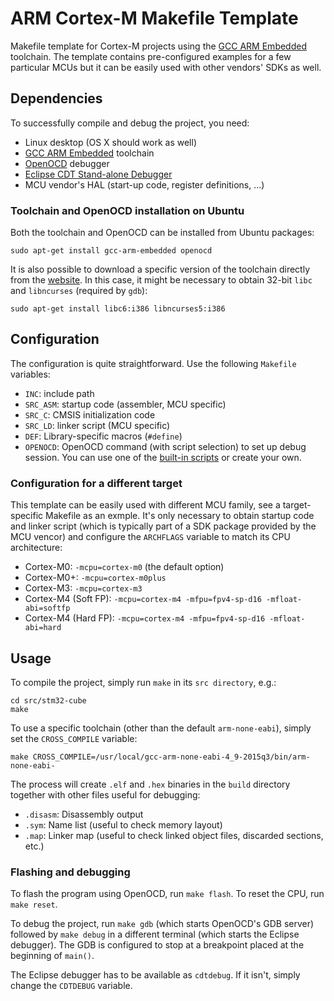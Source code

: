 # ARM Cortex-M Makefile Template

Makefile template for Cortex-M projects using the [GCC ARM Embedded][1]
toolchain. The template contains pre-configured examples for a few particular
MCUs but it can be easily used with other vendors' SDKs as well.

## Dependencies

To successfully compile and debug the project, you need:

- Linux desktop (OS X should work as well)
- [GCC ARM Embedded][1] toolchain
- [OpenOCD][2] debugger
- [Eclipse CDT Stand-alone Debugger][3]
- MCU vendor's HAL (start-up code, register definitions, ...)

### Toolchain and OpenOCD installation on Ubuntu

Both the toolchain and OpenOCD can be installed from Ubuntu packages:

	sudo apt-get install gcc-arm-embedded openocd

It is also possible to download a specific version of the toolchain directly
from the [website][1]. In this case, it might be necessary to obtain 32-bit
`libc` and `libncurses` (required by `gdb`):

	sudo apt-get install libc6:i386 libncurses5:i386

## Configuration

The configuration is quite straightforward. Use the following `Makefile`
variables:

- `INC`: include path
- `SRC_ASM`: startup code (assembler, MCU specific)
- `SRC_C`: CMSIS initialization code
- `SRC_LD`: linker script (MCU specific)
- `DEF`: Library-specific macros (`#define`)
- `OPENOCD`: OpenOCD command (with script selection) to set up debug session.
  You can use one of the [built-in scripts][4] or create your own.

### Configuration for a different target

This template can be easily used with different MCU family, see a
target-specific Makefile as an exmple. It's only necessary to obtain
startup code and linker script (which is typically part of a SDK package
provided by the MCU vencor) and configure the `ARCHFLAGS` variable to match its
CPU architecture:

- Cortex-M0: `-mcpu=cortex-m0` (the default option)
- Cortex-M0+: `-mcpu=cortex-m0plus`
- Cortex-M3: `-mcpu=cortex-m3`
- Cortex-M4 (Soft FP): `-mcpu=cortex-m4 -mfpu=fpv4-sp-d16 -mfloat-abi=softfp`
- Cortex-M4 (Hard FP): `-mcpu=cortex-m4 -mfpu=fpv4-sp-d16 -mfloat-abi=hard`

## Usage

To compile the project, simply run `make` in its `src directory`, e.g.:

	cd src/stm32-cube
	make

To use a specific toolchain (other than the default `arm-none-eabi`), simply
set the `CROSS_COMPILE` variable:

	make CROSS_COMPILE=/usr/local/gcc-arm-none-eabi-4_9-2015q3/bin/arm-none-eabi-

The process will create `.elf` and `.hex` binaries in the `build` directory
together with other files useful for debugging:

- `.disasm`: Disassembly output
- `.sym`: Name list (useful to check memory layout)
- `.map`: Linker map (useful to check linked object files, discarded sections,
  etc.)

### Flashing and debugging

To flash the program using OpenOCD, run `make flash`. To reset the CPU, run
`make reset`.

To debug the project, run `make gdb` (which starts OpenOCD's GDB server)
followed by `make debug` in a different terminal (which starts the Eclipse
debugger). The GDB is configured to stop at a breakpoint placed at the beginning
of `main()`.

The Eclipse debugger has to be available as `cdtdebug`. If it isn't, simply
change the `CDTDEBUG` variable.

[1]: https://launchpad.net/gcc-arm-embedded
[2]: http://openocd.org/
[3]: https://wiki.eclipse.org/CDT/StandaloneDebugger
[4]: https://github.com/ntfreak/openocd/tree/master/tcl/board
